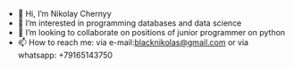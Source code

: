 - 👋 Hi, I’m Nikolay Chernyy
- 👀 I’m interested in programming databases and data science
- 💞️ I’m looking to collaborate on positions of junior programmer on python
- 📫 How to reach me: via e-mail:blacknikolas@gmail.com or via whatsapp: +79165143750


